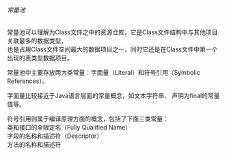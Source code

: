###### 常量池  

常量池可以理解为Class文件之中的资源仓库，它是Class文件结构中与其他项目关联最多的数据类型，  
也是占用Class文件空间最大的数据项目之一，同时它还是在Class文件中第一个出现的表类型数据项目。  

常量池中主要存放两大类常量：字面量（Literal）和符号引用（Symbolic References）。    

字面量比较接近于Java语言层面的常量概念，如文本字符串、 声明为final的常量值等。     

符号引用则属于编译原理方面的概念，包括了下面三类常量：  
类和接口的全限定名（Fully Qualified Name）  
字段的名称和描述符（Descriptor）  
方法的名称和描述符   

